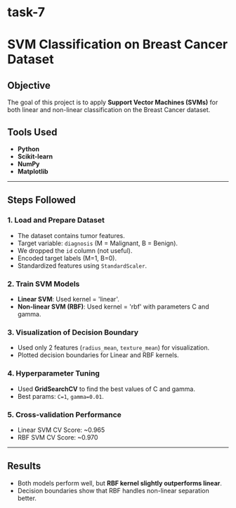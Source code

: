 # task-7
# SVM Classification on Breast Cancer Dataset

## Objective
The goal of this project is to apply **Support Vector Machines (SVMs)** for both linear and non-linear classification on the Breast Cancer dataset.

## Tools Used
- **Python**
- **Scikit-learn**
- **NumPy**
- **Matplotlib**

---

## Steps Followed

### 1. Load and Prepare Dataset
- The dataset contains tumor features.
- Target variable: `diagnosis` (M = Malignant, B = Benign).
- We dropped the `id` column (not useful).
- Encoded target labels (M=1, B=0).
- Standardized features using `StandardScaler`.

### 2. Train SVM Models
- **Linear SVM**: Used kernel = 'linear'.
- **Non-linear SVM (RBF)**: Used kernel = 'rbf' with parameters C and gamma.

### 3. Visualization of Decision Boundary
- Used only 2 features (`radius_mean`, `texture_mean`) for visualization.
- Plotted decision boundaries for Linear and RBF kernels.

### 4. Hyperparameter Tuning
- Used **GridSearchCV** to find the best values of C and gamma.
- Best params: `C=1`, `gamma=0.01`.

### 5. Cross-validation Performance
- Linear SVM CV Score: ~0.965
- RBF SVM CV Score: ~0.970

---

## Results
- Both models perform well, but **RBF kernel slightly outperforms linear**.
- Decision boundaries show that RBF handles non-linear separation better.
